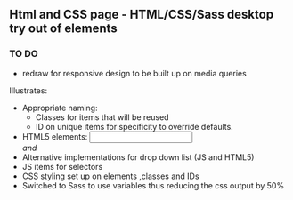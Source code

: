 ## Html and CSS page -  HTML/CSS/Sass desktop try out of elements

### TO DO
- redraw for responsive design to be built up on media queries
     
Illustrates:
 - Appropriate naming:
      - Classes for items that will be reused
      - ID on unique items for specificity to override defaults.
 - HTML5 elements: 	<input> <address> and <datalist>
 - Alternative implementations for drop down list (JS and HTML5)
 - JS items for selectors
 - CSS styling set up on elements ,classes and IDs
 - Switched to Sass to use variables thus reducing the css output by 50%
